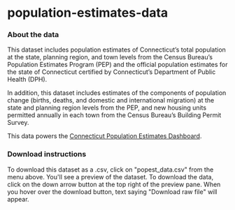 # population-estimates-data

### About the data

This dataset includes population estimates of Connecticut’s total population at the state, planning region, and town levels from the Census Bureau’s Population Estimates
Program (PEP) and the official population estimates for the state of Connecticut certified by Connecticut’s Department of Public Health (DPH).


In addition, this dataset includes estimates of the components of population change (births, deaths, and domestic and international migration) at the state and planning region
levels from the PEP, and new housing units permitted annually in each town from the Census Bureau’s Building Permit Survey.

This data powers the [Connecticut Population Estimates Dashboard](https://public.tableau.com/app/profile/connecticut.state.data.center/viz/ConnecticutPopulationEstimatesJuly2024/PEPDashboard).

### Download instructions

To download this dataset as a .csv, click on "popest_data.csv" from the menu above. You'll see a preview of the dataset. To download the data, click on the down arrow button at the top right of the preview pane. When you hover over the download button, text saying "Download raw file" will appear.

